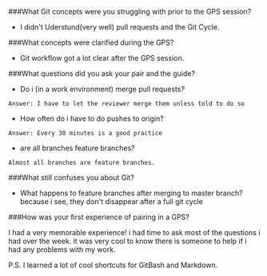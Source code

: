 ###What Git concepts were you struggling with prior to the GPS session?

* I didn't Uderstund(very well) pull requests and the Git Cycle.

###What concepts were clarified during the GPS?

* Git workflow got a lot clear after the GPS session.

###What questions did you ask your pair and the guide?

  * Do i (in a work environment) merge pull requests?
        
`Answer: I have to let the reviewer merge them unless told to do so`
  
  * How often do i have to do pushes to origin?
        
`Answer: Every 30 minutes is a good practice`
  
  * are all branches feature branches?

`Almost all branches are feature branches.`

###What still confuses you about Git?

  * What happens to feature branches after merging to master branch? because i see, they don't disappear after a full git cycle

###How was your first experience of pairing in a GPS?

I had a very memorable experience! i had time to ask most of the questions i had over the week. it was very cool to know there is someone to help if i had any problems with my work. 

P.S. I learned a lot of cool shortcuts for GitBash and Markdown.